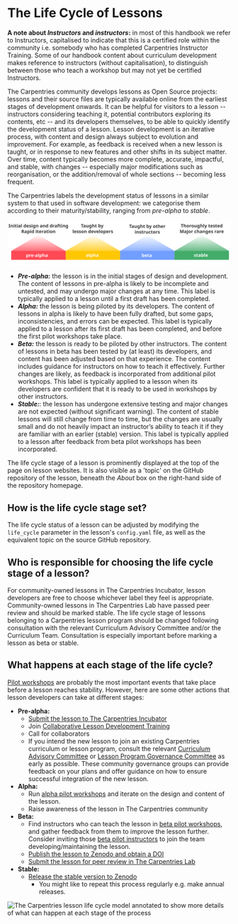 # The Life Cycle of Lessons
**A note about _Instructors_ and _instructors_:** in most of this handbook we refer to Instructors, capitalised to indicate that this is a certified role within the community i.e. somebody who has completed Carpentries Instructor Training. 
Some of our handbook content about curriculum development makes reference to instructors (without capitalisation), to distinguish between those who teach a workshop but may not yet be certified Instructors.

The Carpentries community develops lessons as Open Source projects: lessons and their source files are typically available online from the earliest stages of development onwards.
It can be helpful for visitors to a lesson -- instructors considering teaching it, potential contributors exploring its contents, etc -- and its developers themselves, to be able to quickly identify the development status of a lesson. 
Lesson development is an iterative process, with content and design always subject to evolution and improvement. 
For example, as feedback is received when a new lesson is taught, or in response to new features and other shifts in its subject matter. 
Over time, content typically becomes more complete, accurate, impactful, and stable, with changes -- especially major modifications such as reorganisation, or the addition/removal of whole sections -- becoming less frequent.

The Carpentries labels the development status of lessons in a similar system to that used in software development: we categorise them according to their maturity/stability, ranging from _pre-alpha_ to _stable_.

![The Carpentries lesson life cycle model](../../img/life_cycle.svg)

* **_Pre-alpha:_** the lesson is in the initial stages of design and development. 
  The content of lessons in pre-alpha is likely to be incomplete and untested, and may undergo major changes at any time. This label is typically applied to a lesson until a first draft has been completed.
* **_Alpha:_** the lesson is being piloted by its developers.
  The content of lessons in alpha is likely to have been fully drafted, but some gaps, inconsistencies, and errors can be expected.
  This label is typically applied to a lesson after its first draft has been completed, and before the first pilot workshops take place.
* **_Beta:_** the lesson is ready to be piloted by other instructors.
  The content of lessons in beta has been tested by (at least) its developers, and content has been adjusted based on that experience. 
  The content includes guidance for instructors on how to teach it effectively.
  Further changes are likely, as feedback is incorporated from additional pilot workshops.
  This label is typically applied to a lesson when its developers are confident that it is ready to be used in workshops by other instructors.
* **_Stable:_**: the lesson has undergone extensive testing and major changes are not expected (without significant warning).
  The content of stable lessons will still change from time to time, but the changes are usually small and do not heavily impact an instructor’s ability to teach it if they are familiar with an earlier (stable) version.
  This label is typically applied to a lesson after feedback from beta pilot workshops has been incorporated.

The life cycle stage of a lesson is prominently displayed at the top of the page on lesson websites.
It is also visible as a 'topic' on the GitHub repository of the lesson, beneath the _About_ box on the right-hand side of the repository homepage.

## How is the life cycle stage set?
The life cycle status of a lesson can be adjusted by modifying the `life_cycle` parameter in the lesson's `config.yaml` file, as well as the equivalent topic on the source GitHub repository.

## Who is responsible for choosing the life cycle stage of a lesson?
For community-owned lessons in The Carpentries Incubator, lesson developers are free to choose whichever label they feel is appropriate. 
Community-owned lessons in The Carpentries Lab have passed peer review and should be marked stable. 
The life cycle stage of lessons belonging to a Carpentries lesson program should be changed following consultation with the relevant Curriculum Advisory Committee and/or the Curriculum Team. 
Consultation is especially important before marking a lesson as beta or stable.

## What happens at each stage of the life cycle?
[Pilot workshops](lesson-pilots.md) are probably the most important events that take place before a lesson reaches stability. 
However, here are some other actions that lesson developers can take at different stages:

* **Pre-alpha:**
  * [Submit the lesson to The Carpentries Incubator](https://github.com/carpentries-incubator/proposals/)
  * Join [Collaborative Lesson Development Training](https://carpentries.org/lesson-development-training)
  * Call for collaborators
  * If you intend the new lesson to join an existing Carpentries curriculum or lesson program, consult the relevant [Curriculum Advisory Committee](https://carpentries.org/curriculum-advisors/) or [Lesson Program Governance Committee](https://carpentries.org/lesson-program-governance/) as early as possible.
	These community governance groups can provide feedback on your plans and offer guidance on how to ensure successful integration of the new lesson.
* **Alpha:**
  * Run [alpha pilot workshops](lesson-pilots.md#alpha-and-beta-pilots) and iterate on the design and content of the lesson.
  * Raise awareness of the lesson in The Carpentries community
* **Beta:**
  * Find instructors who can teach the lesson in [beta pilot workshops](lesson-pilots.md#alpha-and-beta-pilots), and gather feedback from them to improve the lesson further. 
    Consider inviting those [beta pilot instructors](./lesson-development-roles.md#beta-pilot-instructors) to join the team developing/maintaining the lesson.
  * [Publish the lesson to Zenodo and obtain a DOI](./lesson-release.md)
  * [Submit the lesson for peer review in The Carpentries Lab](https://github.com/carpentries-lab/reviews/)
* **Stable:**
  * [Release the stable version to Zenodo](./lesson-release.md)
	  * You might like to repeat this process regularly e.g. make annual releases.

![The Carpentries lesson life cycle model annotated to show more details of what can happen at each stage of the process](../../img/life_cycle_annotated.svg)